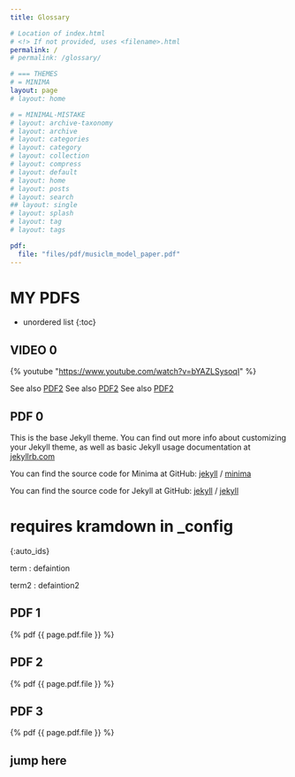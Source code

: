 ```yaml
---
title: Glossary

# Location of index.html
# <!> If not provided, uses <filename>.html
permalink: /
# permalink: /glossary/

# === THEMES
# = MINIMA
layout: page
# layout: home

# = MINIMAL-MISTAKE
# layout: archive-taxonomy
# layout: archive
# layout: categories
# layout: category
# layout: collection
# layout: compress
# layout: default
# layout: home
# layout: posts
# layout: search
## layout: single
# layout: splash
# layout: tag
# layout: tags

pdf:
  file: "files/pdf/musiclm_model_paper.pdf"
---
```


# MY PDFS

* unordered list
{:toc}

## VIDEO 0

{% youtube "https://www.youtube.com/watch?v=bYAZLSysoqI" %}

See also [PDF2](#PDF-2)
See also [PDF2](#pdf-2)
See also [PDF2](#jump-here)

## PDF 0

This is the base Jekyll theme. You can find out more info about customizing your Jekyll theme, as well as basic Jekyll usage documentation at [jekyllrb.com](https://jekyllrb.com/)

You can find the source code for Minima at GitHub:
[jekyll][jekyll-organization] /
[minima](https://github.com/jekyll/minima)

You can find the source code for Jekyll at GitHub:
[jekyll][jekyll-organization] /
[jekyll](https://github.com/jekyll/jekyll)


# requires kramdown in _config

{:auto_ids}

term
: defaintion

term2
: defaintion2

## PDF 1
{% pdf {{ page.pdf.file }} %}
## PDF 2
{% pdf {{ page.pdf.file }} %}
## PDF 3
{% pdf {{ page.pdf.file }} %}

## jump here


[jekyll-organization]: https://github.com/jekyll

